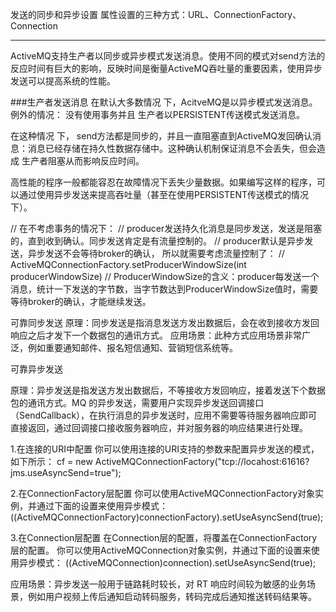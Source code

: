 发送的同步和异步设置
属性设置的三种方式：URL、ConnectionFactory、Connection

---------------------------------------------------------------------------------------------------------------------
ActiveMQ支持生产者以同步或异步模式发送消息。使用不同的模式对send方法的反应时间有巨大的影响，反映时间是衡量ActiveMQ吞吐量的重要因素，使用异步发送可以提高系统的性能。

###生产者发送消息 在默认大多数情况 下，AcitveMQ是以异步模式发送消息。
例外的情况： 没有使用事务并且 生产者以PERSISTENT传送模式发送消息。

在这种情况 下， send方法都是同步的，并且一直阻塞直到ActiveMQ发回确认消息：消息已经存储在持久性数据存储中。这种确认机制保证消息不会丢失，但会造成 生产者阻塞从而影响反应时间。

高性能的程序一般都能容忍在故障情况下丢失少量数据。如果编写这样的程序，可以通过使用异步发送来提高吞吐量（甚至在使用PERSISTENT传送模式的情况下）。


// 在不考虑事务的情况下：
// producer发送持久化消息是同步发送，发送是阻塞的，直到收到确认。同步发送肯定是有流量控制的。
// producer默认是异步发送，异步发送不会等待broker的确认， 所以就需要考虑流量控制了：
// ActiveMQConnectionFactory.setProducerWindowSize(int producerWindowSize)
// ProducerWindowSize的含义：producer每发送一个消息，统计一下发送的字节数，当字节数达到ProducerWindowSize值时，需要等待broker的确认，才能继续发送。




可靠同步发送 
原理：同步发送是指消息发送方发出数据后，会在收到接收方发回响应之后才发下一个数据包的通讯方式。 
应用场景：此种方式应用场景非常广泛，例如重要通知邮件、报名短信通知、营销短信系统等。 



可靠异步发送 

原理：异步发送是指发送方发出数据后，不等接收方发回响应，接着发送下个数据包的通讯方式。MQ 的异步发送，需要用户实现异步发送回调接口（SendCallback），在执行消息的异步发送时，应用不需要等待服务器响应即可直接返回，通过回调接口接收服务器响应，并对服务器的响应结果进行处理。 

1.在连接的URI中配置 
你可以使用连接的URI支持的参数来配置异步发送的模式，如下所示： 
cf = new ActiveMQConnectionFactory("tcp://locahost:61616?jms.useAsyncSend=true");  

2.在ConnectionFactory层配置 
你可以使用ActiveMQConnectionFactory对象实例，并通过下面的设置来使用异步模式： 
((ActiveMQConnectionFactory)connectionFactory).setUseAsyncSend(true);  

3.在Connection层配置 
在Connection层的配置，将覆盖在ConnectionFactory层的配置。 
你可以使用ActiveMQConnection对象实例，并通过下面的设置来使用异步模式： 
((ActiveMQConnection)connection).setUseAsyncSend(true);  

应用场景：异步发送一般用于链路耗时较长，对 RT 响应时间较为敏感的业务场景，例如用户视频上传后通知启动转码服务，转码完成后通知推送转码结果等。 







